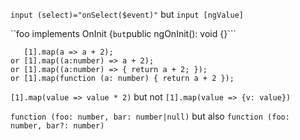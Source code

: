 ```input (select)="onSelect($event)"``` but ```input [ngValue]```

``foo implements OnInit {``` but ```public ngOnInit(): void {}```

```
   [1].map(a => a + 2);
or [1].map((a:number) => a + 2);
or [1].map((a:number) => { return a + 2; });
or [1].map(function (a: number) { return a + 2 });
``` 

```[1].map(value => value * 2)``` but not ```[1].map(value => {v: value})```


 
 
```function (foo: number, bar: number|null)``` but also ```function (foo: number, bar?: number)```
